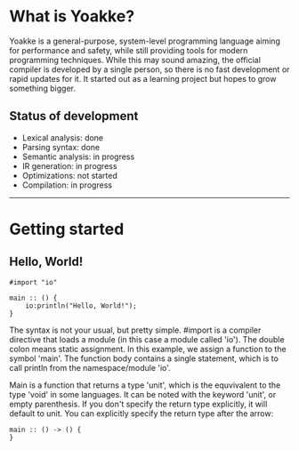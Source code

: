 # What is Yoakke?
Yoakke is a general-purpose, system-level programming language aiming for performance and safety, while still providing tools for modern programming techniques. While this may sound amazing, the official compiler is developed by a single person, so there is no fast development or rapid updates for it. It started out as a learning project but hopes to grow something bigger.

## Status of development
 * Lexical analysis: done
 * Parsing syntax: done
 * Semantic analysis: in progress
 * IR generation: in progress
 * Optimizations: not started
 * Compilation: in progress

___
# Getting started

## Hello, World!
```
#import "io"

main :: () {
    io:println("Hello, World!");
}
```
The syntax is not your usual, but pretty simple. #import is a compiler directive that loads a module (in this case a module called 'io'). The double colon means static assignment. In this example, we assign a function to the symbol 'main'. The function body contains a single statement, which is to call println from the namespace/module 'io'.

Main is a function that returns a type 'unit', which is the equvivalent to the type 'void' in some languages. It can be noted with the keyword 'unit', or empty parenthesis. If you don't specify the return type explicitly, it will default to unit. You can explicitly specify the return type after the arrow:
```
main :: () -> () {
}
```
